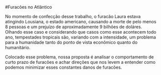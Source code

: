 #Furacões no Atlântico

No momento de confecção desse trabalho, o furacão Laura estava atingindo Lousiana, o estado americano, causando a morte de pelo menos 8 pessoas e um prejuízo de aproximadamente 9 bilhões de doláres. Olhando esse caso e considerando que casos como esse acontecem todo ano, tempestades tropicais são, variando com a intensidade, um problema para a humanidade tanto do ponto de vista econômico quanto do humanitário.

Colocado esse problema, nossa proposta é analisar o comportamento de curto prazo de furacões e achar direções que nos levem a entender como podemos minimizar esses constantes danos de furacões.